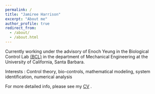 ```yaml
---
permalink: /
title: "Jamiree Harrison"
excerpt: "About me"
author_profile: true
redirect_from: 
  - /about/
  - /about.html
---
```


Currently working under the advisory of Enoch Yeung in the Biological Control Lab [(BCL)](https://yeung.me.ucsb.edu/) in the department of Mechanical Engineering at the University of California, Santa Barbara. 


Interests : Control theory, bio-controls, mathematical modeling, system identification, numerical analysis

For more detailed info, please see my [CV](http://jamiree.github.io/files/CV_Jamiree_Harrison.pdf) . 
